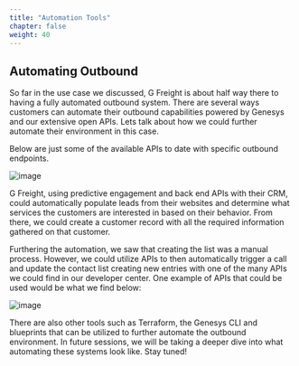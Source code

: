 ```yaml
---
title: "Automation Tools"
chapter: false
weight: 40
---
```

## Automating Outbound

So far in the use case we discussed, G Freight is about half way there to having a fully automated outbound system. There are several ways customers can automate their outbound capabilities powered by Genesys and our extensive open APIs. Lets talk about how we could further automate their environment in this case.

Below are just some of the available APIs to date with specific outbound endpoints. 

![image](/images/outboundapis.png)

G Freight, using predictive engagement and back end APIs with their CRM, could automatically populate leads from their websites and determine what services the customers are interested in based on their behavior. From there, we could create a customer record with all the required information gathered on that customer. 

Furthering the automation, we saw that creating the list was a manual process. However, we could utilize APIs to then automatically trigger a call and update the contact list creating new entries with one of the many APIs we could find in our developer center. One example of APIs that could be used would be what we find below:

![image](/images/addcontactapi.png)

There are also other tools such as Terraform, the Genesys CLI and blueprints that can be utilized to further automate the outbound environment. In future sessions, we will be taking a deeper dive into what automating these systems look like. Stay tuned!